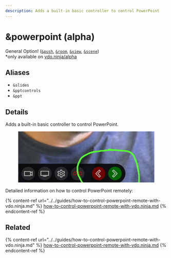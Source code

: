 ```yaml
---
description: Adds a built-in basic controller to control PowerPoint
---
```


# \&powerpoint (alpha)

General Option! ([`&push`](../../source-settings/push.md), [`&room`](../../general-settings/room.md), [`&view`](../view-parameters/view.md), [`&scene`](../view-parameters/scene.md))\
\*only available on [vdo.ninja/alpha](https://vdo.ninja/alpha/)

## Aliases

* `&slides`
* `&pptcontrols`
* `&ppt`

## Details

Adds a built-in basic controller to control PowerPoint.

<figure><img src="../../.gitbook/assets/image (18).png" alt=""><figcaption></figcaption></figure>

Detailed information on how to control PowerPoint remotely:

{% content-ref url="../../guides/how-to-control-powerpoint-remote-with-vdo.ninja.md" %}
[how-to-control-powerpoint-remote-with-vdo.ninja.md](../../guides/how-to-control-powerpoint-remote-with-vdo.ninja.md)
{% endcontent-ref %}

## Related

{% content-ref url="../../guides/how-to-control-powerpoint-remote-with-vdo.ninja.md" %}
[how-to-control-powerpoint-remote-with-vdo.ninja.md](../../guides/how-to-control-powerpoint-remote-with-vdo.ninja.md)
{% endcontent-ref %}
